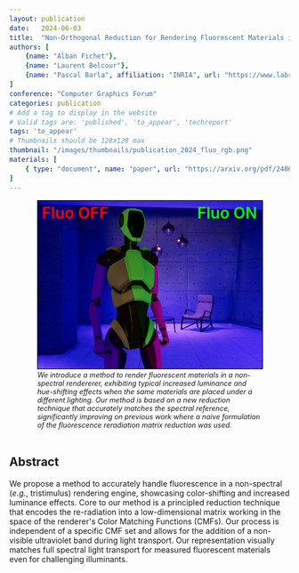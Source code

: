 ```yaml
---
layout: publication
date:   2024-06-03
title:  "Non-Orthogonal Reduction for Rendering Fluorescent Materials in Non-Spectral Engines"
authors: [
    {name: "Alban Fichet"},
    {name: "Laurent Belcour"},
    {name: "Pascal Barla", affiliation: "INRIA", url: "https://www.labri.fr/perso/barla"},
]
conference: "Computer Graphics Forum"
categories: publication
# Add a tag to display in the website
# Valid tags are: 'published', 'to_appear', 'techreport'
tags: 'to_appear'
# Thumbnails should be 128x128 max
thumbnail: "/images/thumbnails/publication_2024_fluo_rgb.png"
materials: [
    { type: "document", name: "paper", url: "https://arxiv.org/pdf/2406.17360" }
]
---
```


<div style="display:flex; justify-content: space-evenly;">
    <div style="position:relative; width:80%;">
        <img style="width:100%; border:solid 1px black;" src="/images/posts/2024-publication-fluo-rgb/unity-blue.jpg">
        <span style="width:50%; text-align:left;  font-weight:600; font-size:2em; position:absolute; top:2%; left:2%; color:#FF0000;">Fluo OFF</span>
        <span style="width:50%; text-align:right; font-weight:600; font-size:2em; position:absolute; top:2%; right:2%; color:#00FF00;">Fluo ON</span>
    </div>
</div>
<div style="width:80%; padding-left:10%; padding-right:10%; font-style:italic; font-size:0.9em;">
We introduce a method to render fluorescent materials in a non-spectral rendererer, exhibiting typical increased luminance and hue-shifting effects when the same materials are placed under a different lighting. Our method is based on a new reduction technique that accurately matches the spectral reference, significantly improving on previous work where a naive formulation of the fluorescence reradiation matrix reduction was used.</div>
<br />

## Abstract

We propose a method to accurately handle fluorescence in a non-spectral (*e.g.*, tristimulus) rendering engine, showcasing color-shifting and increased luminance effects. Core to our method is a principled reduction technique that encodes the re-radiation into a low-dimensional matrix working in the space of the renderer's Color Matching Functions (CMFs). Our process is independent of a specific CMF set and allows for the addition of a non-visible ultraviolet band during light transport. Our representation visually matches full spectral light transport for measured fluorescent materials even for challenging illuminants.